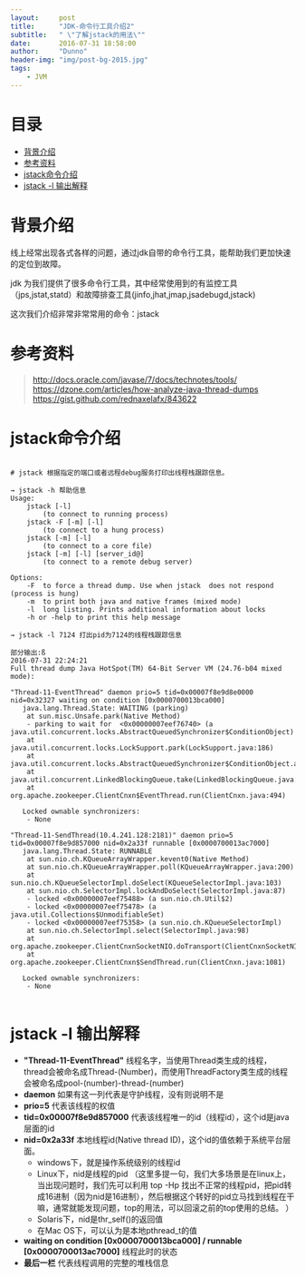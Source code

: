 ```yaml
---
layout:     post
title:      "JDK-命令行工具介绍2"
subtitle:   " \"了解jstack的用法\""
date:       2016-07-31 18:58:00
author:     "Dunno"
header-img: "img/post-bg-2015.jpg"
tags:
    - JVM
---
```


# 目录

- <a href="#js">背景介绍</a>
- <a href="#ckzl">参考资料</a>
- <a href="#xkd">jstack命令介绍</a>
- <a href="#tcy">jstack -l 输出解释</a>

# <a name="js">背景介绍</a>
<p>线上经常出现各式各样的问题，通过jdk自带的命令行工具，能帮助我们更加快速的定位到故障。</p>
<p>jdk 为我们提供了很多命令行工具，其中经常使用到的有监控工具（jps,jstat,statd）和故障排查工具(jinfo,jhat,jmap,jsadebugd,jstack)
</p>
<P>这次我们介绍非常非常常用的命令：jstack</p>

# <a name="ckzl">参考资料</a>
> http://docs.oracle.com/javase/7/docs/technotes/tools/
> https://dzone.com/articles/how-analyze-java-thread-dumps
> https://gist.github.com/rednaxelafx/843622

# <a name="xkd">jstack命令介绍</a>

<pre>
<code>
# jstack 根据指定的端口或者远程debug服务打印出线程栈跟踪信息。

→ jstack -h 帮助信息
Usage:
    jstack [-l] <pid>
        (to connect to running process)
    jstack -F [-m] [-l] <pid>
        (to connect to a hung process)
    jstack [-m] [-l] <executable> <core>
        (to connect to a core file)
    jstack [-m] [-l] [server_id@]<remote server IP or hostname>
        (to connect to a remote debug server)

Options:
    -F  to force a thread dump. Use when jstack <pid> does not respond (process is hung)
    -m  to print both java and native frames (mixed mode)
    -l  long listing. Prints additional information about locks
    -h or -help to print this help message
    
→ jstack -l 7124 打出pid为7124的线程栈跟踪信息

部分输出:ß
2016-07-31 22:24:21
Full thread dump Java HotSpot(TM) 64-Bit Server VM (24.76-b04 mixed mode):

"Thread-11-EventThread" daemon prio=5 tid=0x00007f8e9d8e0000 nid=0x32327 waiting on condition [0x0000700013bca000]
   java.lang.Thread.State: WAITING (parking)
	at sun.misc.Unsafe.park(Native Method)
	- parking to wait for  <0x00000007eef76740> (a java.util.concurrent.locks.AbstractQueuedSynchronizer$ConditionObject)
	at java.util.concurrent.locks.LockSupport.park(LockSupport.java:186)
	at java.util.concurrent.locks.AbstractQueuedSynchronizer$ConditionObject.await(AbstractQueuedSynchronizer.java:2043)
	at java.util.concurrent.LinkedBlockingQueue.take(LinkedBlockingQueue.java:442)
	at org.apache.zookeeper.ClientCnxn$EventThread.run(ClientCnxn.java:494)

   Locked ownable synchronizers:
	- None

"Thread-11-SendThread(10.4.241.128:2181)" daemon prio=5 tid=0x00007f8e9d857000 nid=0x2a33f runnable [0x0000700013ac7000]
   java.lang.Thread.State: RUNNABLE
	at sun.nio.ch.KQueueArrayWrapper.kevent0(Native Method)
	at sun.nio.ch.KQueueArrayWrapper.poll(KQueueArrayWrapper.java:200)
	at sun.nio.ch.KQueueSelectorImpl.doSelect(KQueueSelectorImpl.java:103)
	at sun.nio.ch.SelectorImpl.lockAndDoSelect(SelectorImpl.java:87)
	- locked <0x00000007eef75488> (a sun.nio.ch.Util$2)
	- locked <0x00000007eef75478> (a java.util.Collections$UnmodifiableSet)
	- locked <0x00000007eef75358> (a sun.nio.ch.KQueueSelectorImpl)
	at sun.nio.ch.SelectorImpl.select(SelectorImpl.java:98)
	at org.apache.zookeeper.ClientCnxnSocketNIO.doTransport(ClientCnxnSocketNIO.java:349)
	at org.apache.zookeeper.ClientCnxn$SendThread.run(ClientCnxn.java:1081)

   Locked ownable synchronizers:
	- None
</code>
</pre>

# <a name="tcy">jstack -l 输出解释</a>
- **"Thread-11-EventThread"** 线程名字，当使用Thread类生成的线程，thread会被命名成Thread-(Number)，而使用ThreadFactory类生成的线程会被命名成pool-(number)-thread-(number)
- **daemon** 如果有这一列代表是守护线程，没有则说明不是
- **prio=5** 代表该线程的权值
- **tid=0x00007f8e9d857000** 代表该线程唯一的id（线程id），这个id是java层面的id
- **nid=0x2a33f** 本地线程id(Native thread ID)，这个id的值依赖于系统平台层面。
	- windows下，就是操作系统级别的线程id
	- Linux下，nid是线程的pid （这里多提一句，我们大多场景是在linux上，当出现问题时，我们先可以利用 top -Hp 找出不正常的线程pid，把pid转成16进制（因为nid是16进制），然后根据这个转好的pid立马找到线程在干嘛，通常就能发现问题，top的用法，可以回滚之前的top使用的总结。 ）
	- Solaris下，nid是thr_self()的返回值
	- 在Mac OS下，可以认为是本地pthread_t的值
- **waiting on condition [0x0000700013bca000] / runnable [0x0000700013ac7000]** 线程此时的状态
- **最后一栏** 代表线程调用的完整的堆栈信息

















 